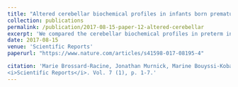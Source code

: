 ```yaml
---
title: "Altered cerebellar biochemical profiles in infants born prematurely"
collection: publications
permalink: /publication/2017-08-15-paper-12-altered-cerebellar
excerpt: 'We compared the cerebellar biochemical profiles in preterm infants and full-term newbords using 1 H-MRS. We studied associations between altered cerebellar metabolte profiles and brain injury topography, the severity of injury and clinical complicationss related to prematurity.'
date: 2017-08-15
venue: 'Scientific Reports'
paperurl: "https://www.nature.com/articles/s41598-017-08195-4"

citation: 'Marie Brossard-Racine, Jonathan Murnick, Marine Bouyssi-Kobar, <b>Janie Coulombe</b>, Taeun Chang, Catherine Limperopoulos (2017). &quot; Altered cerebellar biochemical profiles in infants born prematurely &quot; 
<i>Scientific Reports</i>. Vol. 7 (1), p. 1-7.'
---
```

